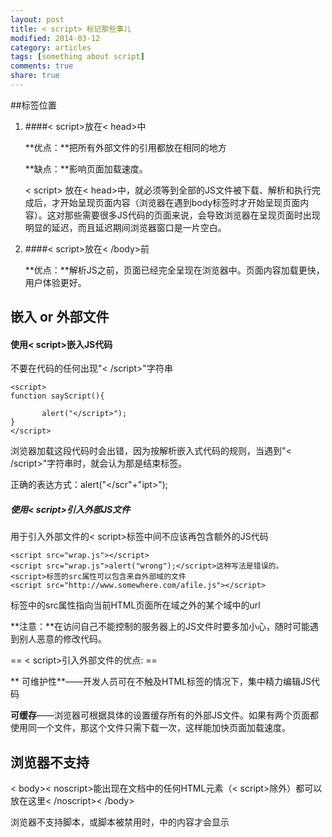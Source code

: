 ```yaml
---
layout: post
title: < script> 标记那些事儿
modified: 2014-03-12
category: articles
tags: [something about script]
comments: true
share: true
---
```



##标签位置
1. ####< script>放在< head>中

    **优点：**把所有外部文件的引用都放在相同的地方

    **缺点：**影响页面加载速度。

    < script> 放在< head>中，就必须等到全部的JS文件被下载、解析和执行完成后，才开始呈现页面内容（浏览器在遇到body标签时才开始呈现页面内容）。这对那些需要很多JS代码的页面来说，会导致浏览器在呈现页面时出现明显的延迟，而且延迟期间浏览器窗口是一片空白。
    
2. ####< script>放在< /body>前

	**优点：**解析JS之前，页面已经完全呈现在浏览器中。页面内容加载更快，用户体验更好。

## 嵌入 or 外部文件

#### 使用< script>嵌入JS代码

不要在代码的任何出现"< /script>"字符串

    <script>
    function sayScript(){

           alert("</script>");
    }
    </script>	

浏览器加载这段代码时会出错，因为按解析嵌入式代码的规则，当遇到"< /script>"字符串时，就会认为那是结束标签。

正确的表达方式：alert("</scr"+"ipt>");
    
    
##### 使用< script>引入外部JS文件

用于引入外部文件的< script>标签中间不应该再包含额外的JS代码

    <script src="wrap.js"></script>  
    <script src="wrap.js">alert("wrong");</script>这种写法是错误的。  
    <script>标签的src属性可以包含来自外部域的文件  
    <script src="http://www.somewhere.com/afile.js"></script>

标签中的src属性指向当前HTML页面所在域之外的某个域中的url

**注意：**在访问自己不能控制的服务器上的JS文件时要多加小心，随时可能遇到别人恶意的修改代码。

== < script>引入外部文件的优点: ==

** 可维护性**——开发人员可在不触及HTML标签的情况下，集中精力编辑JS代码

**可缓存**——浏览器可根据具体的设置缓存所有的外部JS文件。如果有两个页面都使用同一个文件，那这个文件只需下载一次，这样能加快页面加载速度。

## 浏览器不支持

< body>< noscript>能出现在文档中的任何HTML元素（< script>除外）都可以放在这里< /noscript>< /body>

浏览器不支持脚本，或脚本被禁用时，<noscript>中的内容才会显示
